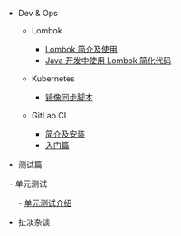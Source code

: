 - Dev & Ops

  - Lombok
  
    - [Lombok 简介及使用](lombok/lombok-1.md)
    - [Java 开发中使用 Lombok 简化代码](lombok/lombok-2.md)

  - Kubernetes 
    
    - [镜像同步脚本](kubernetes/sync-scripts.md)

  - GitLab CI
  
    - [简介及安装](gitlab-ci/gitlab-ci-1.md)
    - [入门篇](gitlab-ci/gitlab-ci-2.md)
    
 - 测试篇
 
   - 单元测试
   
       - [单元测试介绍](mkdFiles/UnitTesting.md.md)
 
- 扯淡杂谈
